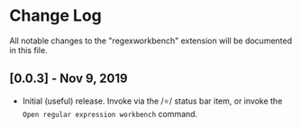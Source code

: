# Change Log

All notable changes to the "regexworkbench" extension will be documented in this file.

## [0.0.3] - Nov 9, 2019

- Initial (useful) release.  Invoke via the /:star:/ status bar item, or invoke the `Open regular expression workbench` command.
